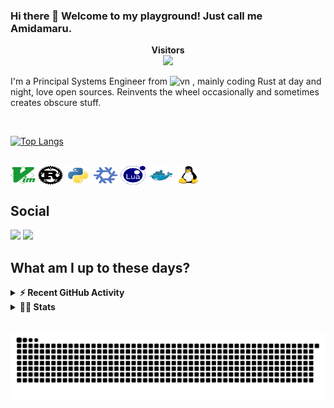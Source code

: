 ### Hi there 👋 Welcome to my playground! Just call me Amidamaru.

<p align="center">
  <b>Visitors</b><br>
  <img src="https://profile-counter.glitch.me/thaodt/count.svg" />
</p>

I'm a Principal Systems Engineer from <img src="https://static.dwcdn.net/css/flag-icons/flags/4x3/vn.svg" alt="vn" height="25"/> , 
mainly coding Rust at day and night, love open sources. Reinvents the wheel occasionally and sometimes creates obscure stuff.

<br>

[![Top Langs](https://github-readme-stats.vercel.app/api/top-langs/?username=thaodt&layout=compact&theme=gotham&cache_seconds=86400)](https://github.com/thaodt/thaodt)


<div style="display: inline_block"><br>
  <img align="center" alt="thaodt-nvim" height="30" width="40" src="https://raw.githubusercontent.com/devicons/devicon/master/icons/vim/vim-plain.svg">
  <img align="center" alt="thaodt-rust" height="30" width="40" src="https://raw.githubusercontent.com/devicons/devicon/master/icons/rust/rust-original.svg">
  <img align="center" alt="thaodt-python" height="30" width="40" src="https://raw.githubusercontent.com/devicons/devicon/master/icons/python/python-original.svg">
  <img align="center" alt="thaodt-nix" height="30" width="40" src="https://raw.githubusercontent.com/devicons/devicon/master/icons/nixos/nixos-plain.svg">  
  <img align="center" alt="thaodt-lua" height="30" width="40" src="https://raw.githubusercontent.com/devicons/devicon/master/icons/lua/lua-plain.svg">
  <img align="center" alt="thaodt-docker" height="30" width="40" src="https://raw.githubusercontent.com/devicons/devicon/master/icons/docker/docker-original.svg">
  <img align="center" alt="thaodt-linux" height="30" width="40" src="https://raw.githubusercontent.com/devicons/devicon/master/icons/linux/linux-original.svg">
</div>

## Social

<div>
  <a href="https://twitter.com/dreamsparkis" target="_blank"><img src="https://img.shields.io/badge/-Twitter-%23E4405F?style=for-the-badge&logo=twitter&logoColor=white" target="_blank"></a>
  <a href = "mailto:ardtimeit@gmail.com"><img src="https://img.shields.io/badge/-Gmail-%23333?style=for-the-badge&logo=gmail&logoColor=white" target="_blank"></a>

</div>

## What am I up to these days?
<details>
  <summary><b>⚡ Recent GitHub Activity</b></summary>
    <p>

<!--START_SECTION:activity-->
1. 🎉 Merged PR [#26](https://github.com/thaodt/feeds-reader/pull/26) in [thaodt/feeds-reader](https://github.com/thaodt/feeds-reader)
2. 🎉 Merged PR [#15](https://github.com/thaodt/substrate-dao-on-chain-gov-sys/pull/15) in [thaodt/substrate-dao-on-chain-gov-sys](https://github.com/thaodt/substrate-dao-on-chain-gov-sys)
3. 🎉 Merged PR [#13](https://github.com/thaodt/substrate-dao-on-chain-gov-sys/pull/13) in [thaodt/substrate-dao-on-chain-gov-sys](https://github.com/thaodt/substrate-dao-on-chain-gov-sys)
4. 🎉 Merged PR [#9](https://github.com/thaodt/substrate-dao-on-chain-gov-sys/pull/9) in [thaodt/substrate-dao-on-chain-gov-sys](https://github.com/thaodt/substrate-dao-on-chain-gov-sys)
5. 🎉 Merged PR [#10](https://github.com/thaodt/substrate-dao-on-chain-gov-sys/pull/10) in [thaodt/substrate-dao-on-chain-gov-sys](https://github.com/thaodt/substrate-dao-on-chain-gov-sys)
6. 🎉 Merged PR [#11](https://github.com/thaodt/substrate-dao-on-chain-gov-sys/pull/11) in [thaodt/substrate-dao-on-chain-gov-sys](https://github.com/thaodt/substrate-dao-on-chain-gov-sys)
7. 🗣 Commented on [#405](https://github.com/informalsystems/hermes-sdk/pull/405#issuecomment-2522161511) in [informalsystems/hermes-sdk](https://github.com/informalsystems/hermes-sdk)
8. 🗣 Commented on [#6](https://github.com/radumarias/syncoxiders/issues/6#issuecomment-2513857871) in [radumarias/syncoxiders](https://github.com/radumarias/syncoxiders)
9. ❌ Closed PR [#367](https://github.com/informalsystems/hermes-sdk/pull/367) in [informalsystems/hermes-sdk](https://github.com/informalsystems/hermes-sdk)
10. 🗣 Commented on [#6](https://github.com/radumarias/syncoxiders/issues/6#issuecomment-2513403127) in [radumarias/syncoxiders](https://github.com/radumarias/syncoxiders)
<!--END_SECTION:activity-->
  </p>
</details>


<details>
  <summary><b>👨‍💻 Stats</b></summary>
  <p align="center">
    <a>
      <img align="center" src="https://gist.githubusercontent.com/thaodt/1db1d598a9e4550fa45eaede87135b3b/raw/97f3e5e943703e61b223dbc8cfa33ae9a5beb97b/github-metrics.svg"/>
    </a>
  </p>
</details>
<br>
<p align="center">
  <img width="600" src="https://raw.githubusercontent.com/thaodt/thaodt/master/assets/github-snake.svg" />
</p>
